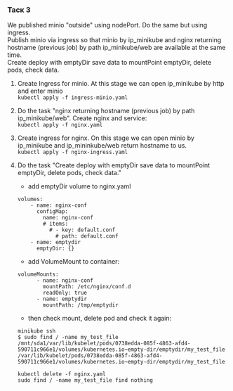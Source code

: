 ### Таск 3 ###  
We published minio "outside" using nodePort. Do the same but using ingress.  
Publish minio via ingress so that minio by ip_minikube and nginx returning hostname (previous job) by path ip_minikube/web are available at the same time.  
Create deploy with emptyDir save data to mountPoint emptyDir, delete pods, check data.   

1. Create Ingress for minio. At this stage we can open ip_minikube by http and enter minio   
`kubectl apply -f ingress-minio.yaml`   

2. Do the task "nginx returning hostname (previous job) by path ip_minikube/web". Create nginx and service:   
`kubectl apply -f nginx.yaml`  

3. Create ingress for nginx. On this stage we can open minio by ip_minikube and ip_mininkube/web return hostname to us.  
`kubectl apply -f nginx-ingress.yaml`  

4. Do the task "Create deploy with emptyDir save data to mountPoint emptyDir, delete pods, check data."  
    - add emptyDir volume to nginx.yaml
	```
	volumes:
        - name: nginx-conf
          configMap:
            name: nginx-conf
            # items:
              # - key: default.conf
                # path: default.conf
        - name: emptydir
          emptyDir: {}
	```
	- add VolumeMount to container:
	```
	volumeMounts:
          - name: nginx-conf 
            mountPath: /etc/nginx/conf.d
            readOnly: true
          - name: emptydir
            mountPath: /tmp/emptydir       
	```
	- then check mount, delete pod and check it again:
	```
	minikube ssh
	$ sudo find / -name my_test_file
	/mnt/sda1/var/lib/kubelet/pods/0738edda-085f-4863-afd4-590711c966e1/volumes/kubernetes.io~empty-dir/emptydir/my_test_file
	/var/lib/kubelet/pods/0738edda-085f-4863-afd4-590711c966e1/volumes/kubernetes.io~empty-dir/emptydir/my_test_file
	
	kubectl delete -f nginx.yaml
	sudo find / -name my_test_file find nothing
	```
